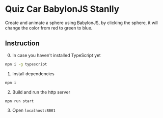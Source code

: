 # Quiz Car BabylonJS Stanlly
Create and animate a sphere using BabylonJS, by clicking the sphere, it will change the color from red to green to blue.

## Instruction
0. In case you haven't installed TypeScript yet
```bash
npm i -g typescript
```
1. Install dependencies
```bash
npm i
```
2. Build and run the http server
```bash
npm run start
```
3. Open `localhost:8001`
